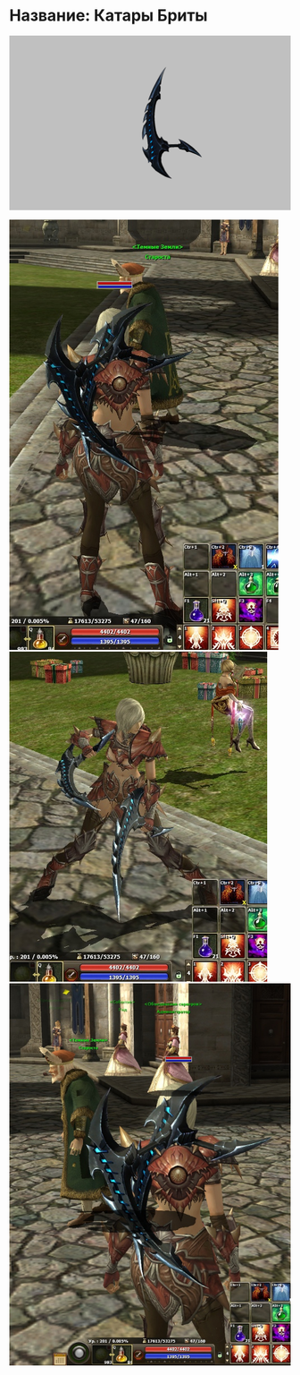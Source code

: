 # Название: Катары Бриты

![i005032.png](i005032.png)

![1.jpg](1.jpg)
![2.jpg](2.jpg)
![3.jpg](3.jpg)